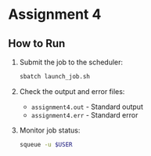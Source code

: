 # Assignment 4

## How to Run

1. Submit the job to the scheduler:
   ```bash
   sbatch launch_job.sh
   ```

2. Check the output and error files:
   - `assignment4.out` - Standard output
   - `assignment4.err` - Standard error

3. Monitor job status:
   ```bash
   squeue -u $USER
   ```

